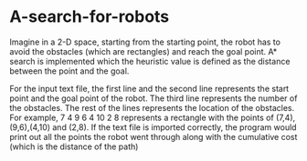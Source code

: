 # A-search-for-robots

Imagine in a 2-D space, starting from the starting point, the robot has to avoid the obstacles (which are rectangles) and reach the goal point.
A* search is implemented which the heuristic value is defined as the distance between the point and the goal.

For the input text file, the first line and the second line represents the start point and the goal point of the robot. The third line represents the number of the obstacles.
The rest of the lines represents the location of the obstacles. 
For example, 7 4 9 6 4 10 2 8 represents a rectangle with the points of (7,4),(9,6),(4,10) and (2,8).
If the text file is imported correctly, the program would print out all the points the robot went through along with the cumulative cost (which is the distance of the path)
